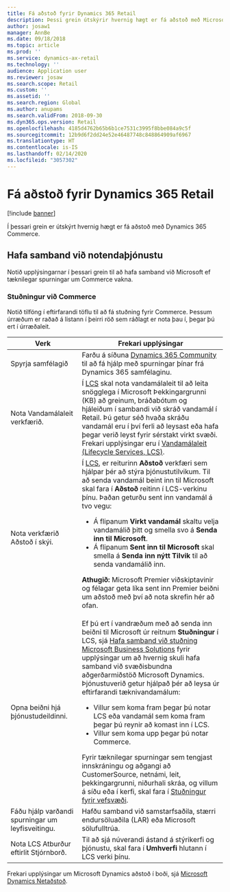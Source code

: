 ```yaml
---
title: Fá aðstoð fyrir Dynamics 365 Retail
description: Þessi grein útskýrir hvernig hægt er fá aðstoð með Microsoft Dynamics 365 Commerce.
author: josaw1
manager: AnnBe
ms.date: 09/18/2018
ms.topic: article
ms.prod: ''
ms.service: dynamics-ax-retail
ms.technology: ''
audience: Application user
ms.reviewer: josaw
ms.search.scope: Retail
ms.custom: ''
ms.assetid: ''
ms.search.region: Global
ms.author: anupams
ms.search.validFrom: 2018-09-30
ms.dyn365.ops.version: Retail
ms.openlocfilehash: 4185d4762b65b6b1ce7531c3995f8bbe084a9c5f
ms.sourcegitcommit: 12b9d6f2dd24e52e46487748c848864909af6967
ms.translationtype: HT
ms.contentlocale: is-IS
ms.lasthandoff: 02/14/2020
ms.locfileid: "3057302"
---
```

# <a name="get-support-for-dynamics-365-retail"></a>Fá aðstoð fyrir Dynamics 365 Retail

[!include [banner](../includes/banner.md)]

Í þessari grein er útskýrt hvernig hægt er fá aðstoð með Dynamics 365 Commerce.

## <a name="contact-support"></a>Hafa samband við notendaþjónustu

Notið upplýsingarnar í þessari grein til að hafa samband við Microsoft ef tæknilegar spurningar um Commerce vakna.

### <a name="commerce-support"></a>Stuðningur við Commerce

Notið tilföng í eftirfarandi töflu til að fá stuðning fyrir Commerce. Þessum úrræðum er raðað á listann í þeirri röð sem ráðlagt er nota þau í, þegar þú ert í úrræðaleit.

<table>
<thead>
<tr>
<th>Verk</th>
<th>Frekari upplýsingar</th>
</tr>
</thead>
<tbody>
<tr>
<td>Spyrja samfélagið</td>
<td>Farðu á síðuna <a href="https://community.dynamics.com/365/retail">Dynamics 365 Community</a> til að fá hjálp með spurningar þínar frá Dynamics 365 samfélaginu.</td>
</tr>
<tr>
<td>Nota Vandamálaleit verkfærið.</td>
<td>Í <a href="https://lcs.dynamics.com/">LCS</a> skal nota vandamálaleit til að leita snögglega í Microsoft Þekkingargrunni (KB) að greinum, bráðabótum og hjáleiðum í sambandi við skráð vandamál í Retail. Þú getur séð hvaða skráðu vandamál eru í því ferli að leysast eða hafa þegar verið leyst fyrir sérstakt virkt svæði. Frekari upplýsingar eru í <a href="https://docs.microsoft.com/dynamics365/unified-operations/dev-itpro/lifecycle-services/issue-search-lcs">Vandamálaleit (Lifecycle Services, LCS)</a>.</td>
</tr>
<tr>
<td>Nota verkfærið Aðstoð í skýi.</td>
<td>Í <a href="https://lcs.dynamics.com/">LCS</a>, er reiturinn <strong>Aðstoð</strong> verkfæri sem hjálpar þér að stýra þjónustutilvikum. Til að senda vandamál beint inn til Microsoft skal fara í <strong>Aðstoð</strong> reitinn í LCS-verkinu þínu. Þaðan geturðu sent inn vandamál á tvo vegu:
<ul>
<li>Á flipanum <strong>Virkt vandamál</strong> skaltu velja vandamálið þitt og smella svo á <strong>Senda inn til Microsoft</strong>.</li>
<li>Á flipanum <strong>Sent inn til Microsoft</strong> skal smella á <strong>Senda inn nýtt Tilvik</strong> til að senda vandamálið inn.</li>
</ul>
<p><strong>Athugið:</strong> Microsoft Premier viðskiptavinir og félagar geta líka sent inn Premier beiðni um aðstoð með því að nota skrefin hér að ofan.</p>
</td>
</tr>
<tr>
<td>Opna beiðni hjá þjónustudeildinni.</td>
<td>Ef þú ert í vandræðum með að senda inn beiðni til Microsoft úr reitnum <strong>Stuðningur</strong> í LCS, sjá <a href="https://mbs.microsoft.com/customersource/northamerica/ax/support/support-news/global_support_contacts_eng">Hafa samband við stuðning Microsoft Business Solutions</a> fyrir upplýsingar um að hvernig skuli hafa samband við svæðisbundna aðgerðarmiðstöð Microsoft Dynamics. Þjónustuverið getur hjálpað þér að leysa úr eftirfarandi tæknivandamálum:
<ul>
<li>Villur sem koma fram þegar þú notar LCS eða vandamál sem koma fram þegar þú reynir að komast inn í LCS.</li>
<li>Villur sem koma upp þegar þú notar Commerce.</li>
</ul>
Fyrir tæknilegar spurningar sem tengjast innskráningu og aðgangi að CustomerSource, netnámi, leit, þekkingargrunni, niðurhali skráa, og villum á síðu eða í kerfi, skal fara í <a href="https://mbs2.microsoft.com/members/VoiceSupport/VoiceSupportInternal.aspx">Stuðningur fyrir vefsvæði</a>.</td>
</tr>
<tr>
<td>Fáðu hjálp varðandi spurningar um leyfisveitingu.</td>
<td>Hafðu samband við samstarfsaðila, stærri endursöluaðila (LAR) eða Microsoft sölufulltrúa.</td>
</tr>
<tr>
<td>Nota LCS Atburður eftirlit Stjórnborð.</td>
<td>Til að sjá núverandi ástand á stýrikerfi og þjónustu, skal fara í <strong>Umhverfi</strong> hlutann í LCS verki þínu.</td>
</tr>
</tbody>
</table>

Frekari upplýsingar um Microsoft Dynamics aðstoð í boði, sjá [Microsoft Dynamics Netaðstoð](https://dynamics.microsoft.com/support/).
